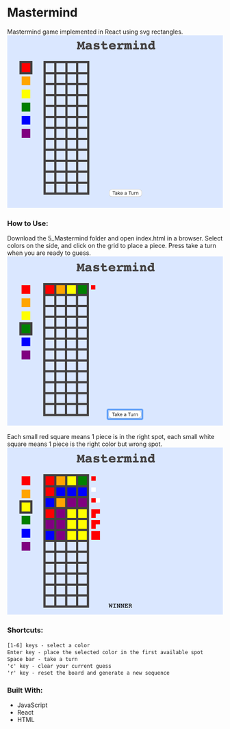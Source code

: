 # Mastermind
Mastermind game implemented in React using svg rectangles.
![Opening Page](images/landingPage.png)

### How to Use:
Download the 5\_Mastermind folder and open index.html in a browser. Select colors on the side, and click on the grid to place a piece. Press take a turn when you are ready to guess.
![Example In](images/in.png)

Each small red square means 1 piece is in the right spot, each small white square means 1 piece is the right color but wrong spot.
![Gameplay](images/gameplay.png)

### Shortcuts:
```
[1-6] keys - select a color
Enter key - place the selected color in the first available spot
Space bar - take a turn
'c' key - clear your current guess
'r' key - reset the board and generate a new sequence
```

### Built With:
* JavaScript
* React
* HTML